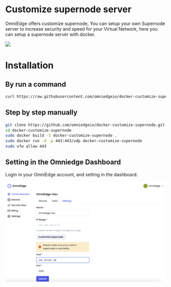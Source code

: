 # Customize supernode server

OmniEdge offers customize supernode, You can setup your own Supernode server to increase security and speed for your Virtual Network, here you can setup a supernode server with docker.

![](Setup-Customize-Supernode-1080p.gif)


# Installation

## By run a command 

```bash
curl https://raw.githubusercontent.com/omniedgeio/docker-customize-supernode/main/install.sh | bash
```

## Step by step manually 

``` bash
git clone https://github.com/omniedgeio/docker-customize-supernode.git
cd docker-customize-supernode
sudo docker build -t docker-customize-supernode .
sudo docker run -d -p 443:443/udp docker-customize-supernode
sudo ufw allow 443
```

## Setting in the Omniedge Dashboard

Login in your OmniEdge account, and setting in the dashboard.

![](Customizesupernode.png)

